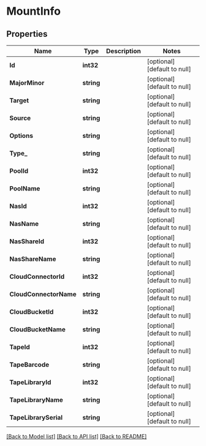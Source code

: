 # MountInfo

## Properties
Name | Type | Description | Notes
------------ | ------------- | ------------- | -------------
**Id** | **int32** |  | [optional] [default to null]
**MajorMinor** | **string** |  | [optional] [default to null]
**Target** | **string** |  | [optional] [default to null]
**Source** | **string** |  | [optional] [default to null]
**Options** | **string** |  | [optional] [default to null]
**Type_** | **string** |  | [optional] [default to null]
**PoolId** | **int32** |  | [optional] [default to null]
**PoolName** | **string** |  | [optional] [default to null]
**NasId** | **int32** |  | [optional] [default to null]
**NasName** | **string** |  | [optional] [default to null]
**NasShareId** | **int32** |  | [optional] [default to null]
**NasShareName** | **string** |  | [optional] [default to null]
**CloudConnectorId** | **int32** |  | [optional] [default to null]
**CloudConnectorName** | **string** |  | [optional] [default to null]
**CloudBucketId** | **int32** |  | [optional] [default to null]
**CloudBucketName** | **string** |  | [optional] [default to null]
**TapeId** | **int32** |  | [optional] [default to null]
**TapeBarcode** | **string** |  | [optional] [default to null]
**TapeLibraryId** | **int32** |  | [optional] [default to null]
**TapeLibraryName** | **string** |  | [optional] [default to null]
**TapeLibrarySerial** | **string** |  | [optional] [default to null]

[[Back to Model list]](../README.md#documentation-for-models) [[Back to API list]](../README.md#documentation-for-api-endpoints) [[Back to README]](../README.md)


